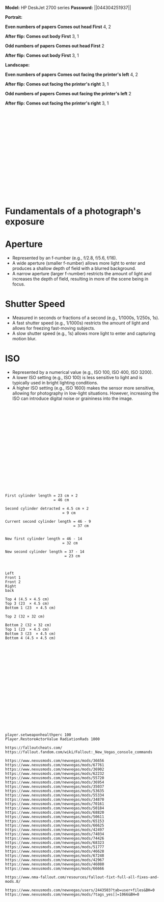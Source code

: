 **Model:** HP DeskJet 2700 series
**Password:** ||044304251937||




**Portrait:**


**Even numbers of papers**
__Comes out head First__
4,
2

**After flip:**
__Comes out body First__
3,
1


**Odd numbers of papers**
__Comes out head First__
2

**After flip:**
__Comes out body First__
3,
1




**Landscape:**


**Even numbers of papers**
__Comes out facing the printer's left__
4,
2

**After flip:**
__Comes out facing the printer's right__
3,
1


**Odd numbers of papers**
__Comes out facing the printer's left__
2

**After flip:**
__Comes out facing the printer's right__
3,
1








<br><br><br><br><br><br><br><br><br><br><br><br><br><br><br><br>








# **Fundamentals of a photograph's exposure**


# **Aperture**
* Represented by an f-number (e.g., f/2.8, f/5.6, f/16).
* A wide aperture (smaller f-number) allows more light to enter and produces a shallow depth of field with a blurred background.
* A narrow aperture (larger f-number) restricts the amount of light and increases the depth of field, resulting in more of the scene being in focus.


# **Shutter Speed**
* Measured in seconds or fractions of a second (e.g., 1/1000s, 1/250s, 1s).
* A fast shutter speed (e.g., 1/1000s) restricts the amount of light and allows for freezing fast-moving subjects.
* A slow shutter speed (e.g., 1s) allows more light to enter and capturing motion blur.


# **ISO**
* Represented by a numerical value (e.g., ISO 100, ISO 400, ISO 3200).
* A lower ISO setting (e.g., ISO 100) is less sensitive to light and is typically used in bright lighting conditions.
* A higher ISO setting (e.g., ISO 1600) makes the sensor more sensitive, allowing for photography in low-light situations. However, increasing the ISO can introduce digital noise or graininess into the image.








<br><br><br><br><br><br><br><br><br><br><br><br><br><br><br><br>
```
First cylinder length = 23 cm × 2
                      = 46 cm

Second cylinder detracted = 4.5 cm × 2
                          = 9 cm

Current second cylinder length = 46 - 9
                               = 37 cm


New first cylinder length = 46 - 14
                          = 32 cm

New second cylinder length = 37 - 14
                           = 23 cm



Left
Front 1
Front 2
Right
back

Top 4 (4.5 × 4.5 cm)
Top 3 (23  × 4.5 cm)
Bottom 1 (23  × 4.5 cm)

Top 2 (32 × 32 cm)

Bottom 2 (32 × 32 cm)
Top 1 (23  × 4.5 cm)
Bottom 3 (23  × 4.5 cm)
Bottom 4 (4.5 × 4.5 cm)
```
<br><br><br><br><br><br><br><br><br><br><br><br><br><br><br><br>
```
player.setweaponhealthperc 100
Player.RestoreActorValue RadiationRads 1000

https://falloutcheats.com/
https://fallout.fandom.com/wiki/Fallout:_New_Vegas_console_commands
```

```
https://www.nexusmods.com/newvegas/mods/36656
https://www.nexusmods.com/newvegas/mods/67761
https://www.nexusmods.com/newvegas/mods/36902
https://www.nexusmods.com/newvegas/mods/62232
https://www.nexusmods.com/newvegas/mods/55720
https://www.nexusmods.com/newvegas/mods/36954
https://www.nexusmods.com/newvegas/mods/35037
https://www.nexusmods.com/newvegas/mods/53635
https://www.nexusmods.com/newvegas/mods/55334
https://www.nexusmods.com/newvegas/mods/34870
https://www.nexusmods.com/newvegas/mods/70161
https://www.nexusmods.com/newvegas/mods/50184
https://www.nexusmods.com/newvegas/mods/68820
https://www.nexusmods.com/newvegas/mods/50611
https://www.nexusmods.com/newvegas/mods/65153
https://www.nexusmods.com/newvegas/mods/66625
https://www.nexusmods.com/newvegas/mods/42497
https://www.nexusmods.com/newvegas/mods/74034
https://www.nexusmods.com/newvegas/mods/74426
https://www.nexusmods.com/newvegas/mods/68323
https://www.nexusmods.com/newvegas/mods/51777
https://www.nexusmods.com/newvegas/mods/46628
https://www.nexusmods.com/newvegas/mods/67248
https://www.nexusmods.com/newvegas/mods/42967
https://www.nexusmods.com/newvegas/mods/46080
https://www.nexusmods.com/newvegas/mods/66666

https://www.nma-fallout.com/resources/fallout-fixt-full-all-fixes-and-mods.8/

https://www.nexusmods.com/newvegas/users/2443503?tab=user+files&BH=0
https://www.nexusmods.com/newvegas/mods/?tags_yes[]=1066&BH=0
```
